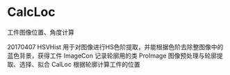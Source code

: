# CalcLoc
工件图像位置、角度计算

20170407
HSVHist   用于对图像进行HS色阶提取，并能根据色阶去除整图像中的蓝色背景，获得工件
ImageCon  记录轮廓用的类
ProImage  图像预处理与轮廓提取、选择、拟合
CalLoc    根据轮廓计算工件的位置
